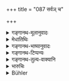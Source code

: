 +++
title = "087 सर्वञ् च"

+++

<details><summary>गङ्गानथ-मूलानुवादः</summary>

Every kind of woven article dyed (red) as well as that made of hemp, silk or wool, even when not dyed red; and also fruits and roots and medicinal herbs.—(87)
</details>

<details><summary>मेधातिथिः</summary>

**तान्तवं** तन्तुनिर्मितं वस्त्रपटबृहतिकादि । **रक्तं** लोहितम् । लोहिते वर्णे रक्तशब्दः प्रसिद्धतरः । तथा हि रक्तो गौर् लोहित उच्यते, यद्य् अपि शुक्लस्य वर्णान्तरापादनम् अपि रञ्जेर् अर्थः।  **शाणक्षौमाविकान्य्** अरक्तान्य् अपि । यत् आह- **अपि चेत् स्युर् अरक्तानि** । शिष्टं प्रसिद्धम् ॥ १०.८७ ॥
</details>

<details><summary>गङ्गानथ-भाष्यानुवादः</summary>

‘*Woven article*’—Things made of cotton yarns; *i.e*., doth, wrapper and so forth.

‘*Rakta*’—*i.e., red*; the word ‘*rakta*’ is known as denoting the *red* colour more than the others; *e.g*., it is only the *ruddy* bull that is called ‘*rakta*.’ Though what the root ‘*rañj*’ (*to dye*) denotes is only the imparting of some sort of *colour* to what is white. Hempen, silken and woollen articles,—even when not dyed. The rest is clear.—(47)
</details>

<details><summary>गङ्गानथ-टिप्पन्यः</summary>

This verse is quoted in *Madanapārijāta*, (p. 232), which adds that
‘*vyapoheta*’ of the preceding verse is to be construed with all that
follows;—in *Mitākṣarā*, (3.38);—and in *Saṃskāramayūkha*, (p. 123),
which says that ‘all these should not be sold.’
</details>

<details><summary>गङ्गानथ-तुल्य-वाक्यानि</summary>

**(verses 10.85-93)  
**

See Comparative notes for [Verse
10.85].
</details>

<details><summary>भारुचिः</summary>

शाणादीनाम् अरक्तार्थ आरम्भः । तथौषधयो ऽविक्रेयाः ॥ १०.८७ ॥
</details>

<details><summary>Bühler</summary>

087	All dyed cloth, as well as cloth made of hemp, or flax, or wool, even though they be not dyed, fruit, roots, and (medical) herbs
</details>
